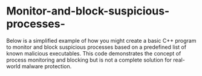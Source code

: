 # Monitor-and-block-suspicious-processes-
Below is a simplified example of how you might create a basic C++ program to monitor and block suspicious processes based on a predefined list of known malicious executables. This code demonstrates the concept of process monitoring and blocking but is not a complete solution for real-world malware protection.
